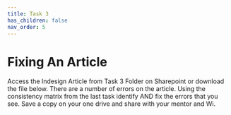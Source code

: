 ```yaml
---
title: Task 3
has_children: false
nav_order: 5
---
```


# Fixing An Article

Access the Indesign Article from Task 3 Folder on Sharepoint or download the file below.
There are a number of errors on the article. Using the consistency matrix from the last task identify AND fix the errors that you see. 
Save a copy on your one drive and share with your mentor and Wi.
